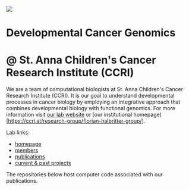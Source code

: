 ![](https://cancerbits.github.io/images/logo.png)

# Developmental Cancer Genomics 
# @ St. Anna Children's Cancer Research Institute (CCRI)

We are a team of computational biologists at St. Anna Children's Cancer Research Institute (CCRI). It is our goal to understand developmental processes in cancer biology by employing an integrative approach that combines developmental biology with functional genomics. For more information visit [our lab website](https://cancerbits.github.io/) or [our institutional homepage)[https://ccri.at/research-group/florian-halbritter-group/].

Lab links:
* [homepage](https://cancerbits.github.io/)
* [members](https://cancerbits.github.io/people.html)
* [publications](https://cancerbits.github.io/pubs.html)
* [current &amp; past projects](https://cancerbits.github.io/research.html)

The repositories below host computer code associated with our publications.

